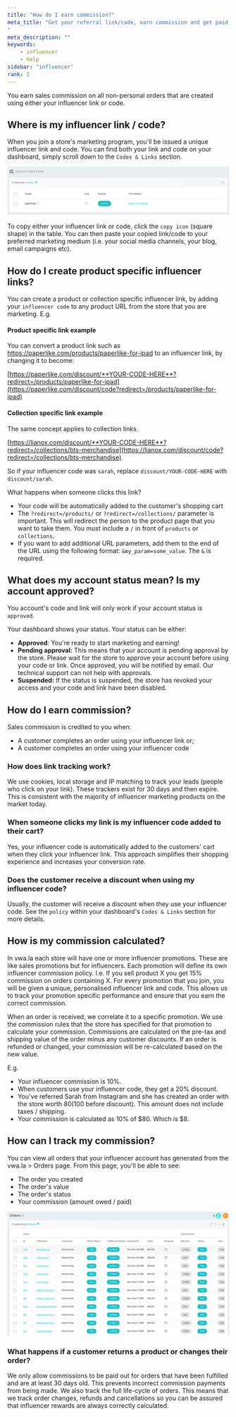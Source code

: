 ```yaml
---
title: "How do I earn commission?"
meta_title: "Get your referral link/code, earn commission and get paid
"
meta_description: ""
keywords:
    - influencer
    - help
sidebar: "influencer"
rank: 2
---
```

You earn sales commission on all non-personal orders that are created using either your influencer link or code.

## Where is my influencer link / code?

When you join a store's marketing program, you'll be issued a unique influencer link and code. You can find both your link and code on your dashboard, simply scroll down to the `Codes & Links` section. 

![](/images/influencer/2018-12-22-11-01-26.png)

To copy either your influencer link or code, click the `copy icon` (square shape) in the table. You can then paste your copied link/code to your preferred marketing medium (i.e. your social media channels, your blog, email campaigns etc).

## How do I create product specific influencer links?

You can create a product or collection specific influencer link, by adding your `influencer code` to any product URL from the store that you are marketing. E.g.

#### Product specific link example

You can convert a product link such as https://paperlike.com/products/paperlike-for-ipad to an influencer link, by changing it to become:

[https://paperlike.com/discount/**YOUR-CODE-HERE**?redirect=/products/paperlike-for-ipad](https://paperlike.com/discount/code?redirect=/products/paperlike-for-ipad)

#### Collection specific link example

The same concept applies to collection links.

[https://lianox.com/discount/**YOUR-CODE-HERE**?redirect=/collections/bts-merchandise](https://lianox.com/discount/code?redirect=/collections/bts-merchandise)

So if your influencer code was `sarah`, replace `discount/YOUR-CODE-HERE` with `discount/sarah`.

What happens when someone clicks this link?

- Your code will be automatically added to the customer's shopping cart
- The `?redirect=/products/` or `?redirect=/collections/` parameter is important. This will redirect the person to the product page that you want to take them. You must include a `/` in front of `products` or `collections`.
- If you want to add additional URL parameters, add them to the end of the URL using the following format: `&my_param=some_value`. The `&` is required.

## What does my account status mean? Is my account approved?

You account's code and link will only work if your account status is `approved`.

Your dashboard shows your status. Your status can be either:

- **Approved**: You're ready to start marketing and earning!
- **Pending approval:** This means that your account is pending approval by the store. Please wait for the store to approve your account before using your code or link. Once approved, you will be notified by email. Our technical support can not help with approvals.
- **Suspended:** If the status is suspended, the store has revoked your access and your code and link have been disabled.


## How do I earn commission?

Sales commission is credited to you when:

- A customer completes an order using your influencer link or;
- A customer completes an order using your influencer code

### How does link tracking work?
We use cookies, local storage and IP matching to track your leads (people who click on your link). These trackers exist for 30 days and then expire. This is consistent with the majority of influencer marketing products on the market today.

### When someone clicks my link is my influencer code added to their cart?
Yes, your influencer code is automatically added to the customers' cart when they click your influencer link. This approach simplifies their shopping experience and increases your conversion rate.

### Does the customer receive a discount when using my influencer code?
Usually, the customer will receive a discount when they use your influencer code. See the `policy` within your dashboard's `Codes & Links` section for more details.

## How is my commission calculated?

In vwa.la each store will have one or more influencer promotions. These are like sales promotions but for influencers. Each promotion will define its own influencer commission policy. I.e. If you sell product X you get 15% commission on orders containing X. For every promotion that you join, you will be given a unique, personalised influencer link and code. This allows us to track your promotion specific performance and ensure that you earn the correct commission.

When an order is received, we correlate it to a specific promotion. We use the commission rules that the store has specified for that promotion to calculate your commission. Commissions are calculated on the pre-tax and shipping value of the order minus any customer discounts. If an order is refunded or changed, your commission will be re-calculated based on the new value.

E.g.

- Your influencer commission is 10%.
- When customers use your influencer code, they get a 20% discount.
- You've referred Sarah from Instagram and she has created an order with the store worth $80 ($100 before discount). This amount does not include taxes / shipping.
- Your commission is calculated as 10% of $80. Which is $8.

## How can I track my commission?

You can view all orders that your influencer account has generated from the vwa.la > Orders page. From this page, you'll be able to see:

- The order you created
- The order's value
- The order's status
- Your commission (amount owed / paid)

![](/images/influencer/2018-12-22-11-15-20.png)

### What happens if a customer returns a product or changes their order?

We only allow commissions to be paid out for orders that have been fulfilled and are at least 30 days old. This prevents incorrect commission payments from being made. We also track the full life-cycle of orders. This means that we track order changes, refunds and cancellations so you can be assured that influencer rewards are always correctly calculated.